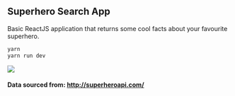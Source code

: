 ## Superhero Search App

Basic ReactJS application that returns some cool facts about your favourite superhero.

```bash
yarn
yarn run dev
```

![](README_GIF.gif)

#### Data sourced from: http://superheroapi.com/
